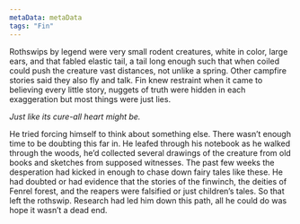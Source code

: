 ```yaml
---
metaData: metaData
tags: "Fin"
---
```


Rothswips by legend were very small rodent creatures, white in color, large ears, and that fabled elastic tail, a tail long enough such that when coiled could push the creature vast distances, not unlike a spring. Other campfire stories said they also fly and talk. Fin knew restraint when it came to believing every little story, nuggets of truth were hidden in each exaggeration but most things were just lies. 

*Just like its cure-all heart might be.*

He tried forcing himself to think about something else. There wasn’t enough time to be doubting this far in. He leafed through his notebook as he walked through the woods, he’d collected several drawings of the creature from old books and sketches from supposed witnesses. The past few weeks the desperation had kicked in enough to chase down fairy tales like these. He had doubted or had evidence that the stories of the finwinch, the deities of Fenrel forest, and the reapers were falsified or just children’s tales. So that left the rothswip. Research had led him down this path, all he could do was hope it wasn’t a dead end.